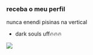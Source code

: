 ### receba o meu perfil

nunca enendi pisinas na vertical

- dark souls uff🔥🔥🔥

![](https://tenor.com/pt-BR/view/gyro-gyro-zepelli-meme-memes-jojo-gif-27047372)
<!--
**jotarojosephjosukejoestardasilva/jotarojosephjosukejoestardasilva** is a ✨ _special_ ✨ repository because its `README.md` (this file) appears on your GitHub profile.

Here are some ideas to get you started:

- 🔭 I’m currently working on ...
- 🌱 I’m currently learning ...
- 👯 I’m looking to collaborate on ...
- 🤔 I’m looking for help with ...
- 💬 Ask me about ...
- 📫 How to reach me: ...
- 😄 Pronouns: ...
- ⚡ Fun fact: ...
-->
